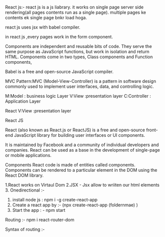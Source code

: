 React js:-
react js is a js liabrary.
it works on single page server side rendering(all pages contents run as a single page).
multiple pages ke contents ek single page bnkr load hoga.

react js uses jsx with babel compiler.

in react js ,every pages work in the form component.

Components are independent and reusable bits of code. 
They serve the same purpose as JavaScript functions,
 but work in isolation and return HTML.
 Components come in two types, Class components and Function components,

Babel is a free and open-source JavaScript compiler.

MVC Pattern:MVC (Model-View-Controller) is a pattern in software design commonly used to implement user interfaces, data, and controlling logic.

M:Model : business logic Layer 
V:View	:presentation layer
C:Controller : Application Layer 

React 
V:View	:presentation layer

React JS

React (also known as React.js or ReactJS)
 is a free and open-source front-end JavaScript library
 for building user interfaces or UI components.

It is maintained by Facebook and a community of individual developers and companies.
 React can be used as a base in the development of single-page or mobile applications.

Components
React code is made of entities called components. 
Components can be rendered to a particular element in the DOM using the React DOM library.

1.React works on Virtaul Dom 
2.JSX - Jsx allow to wriiten our html elements 
3. Onedirectional :- 

1. install node js : npm i -g create-react-app
2. Create a react app by :- (npx create-react-app (foldernmae) )
3. Start the app : - npm start 



Routing :- 
npm i react-router-dom 


Syntax of routing :-
 <!-- <BrowserRouter>
      <Routes>
         <Route path="" element={}/>
      </Routes>
</BrowserRouter> -->


